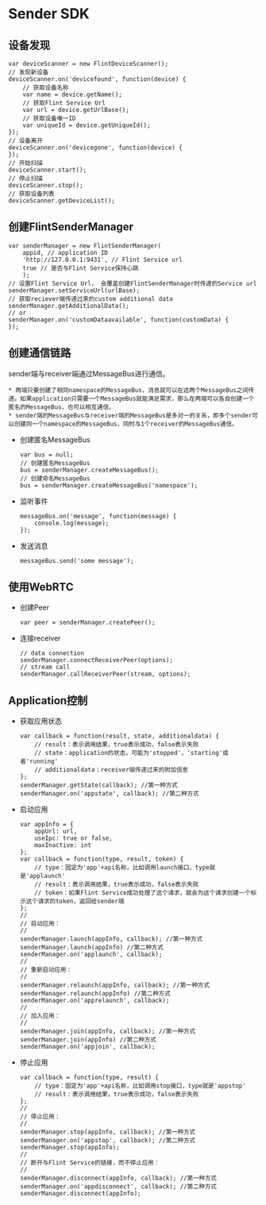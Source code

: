 # Sender SDK

## 设备发现

```
var deviceScanner = new FlintDeviceScanner();
// 发现新设备
deviceScanner.on('devicefound', function(device) {
    // 获取设备名称
    var name = device.getName();
    // 获取Flint Service Url
    var url = device.getUrlBase();
    // 获取设备唯一ID
    var uniqueId = device.getUniqueId();
});
// 设备离开
deviceScanner.on('devicegone', function(device) {
});
// 开始扫描
deviceScanner.start();
// 停止扫描
deviceScanner.stop();
// 获取设备列表
deviceScanner.getDeviceList();
```

## 创建FlintSenderManager

```
var senderManager = new FlintSenderManager(
    appid, // application ID
    'http://127.0.0.1:9431', // Flint Service url
    true // 是否与Flint Service保持心跳
    );
// 设置Flint Service Url， 会覆盖创建FlintSenderManager时传递的Service url
senderManager.setServiceUrl(urlBase);
// 获取reciever端传递过来的custom additional data
senderManager.getAdditionalData();
// or
senderManager.on('customDataavailable', function(customData) {
});
```

## 创建通信链路

sender端与receiver端通过MessageBus进行通信。

    * 两端只要创建了相同namespace的MessageBus，消息就可以在这两个MessageBus之间传递。如果application只需要一个MessageBus就能满足需求，那么在两端可以各自创建一个匿名的MessageBus，也可以相互通信。
    * sender端的MessageBus与receiver端的MessageBus是多对一的关系，即多个sender可以创建同一个namespace的MessageBus，同时与1个receiver的MessageBus通信。

* 创建匿名MessageBus

    ```
    var bus = null;
    // 创建匿名MessageBus
    bus = senderManager.createMessageBus();
    // 创建命名MessageBus
    bus = senderManager.createMessageBus('namespace');    
    ```
* 监听事件

    ```
    messageBus.on('message', function(message) {
        console.log(message);
    });
    ```
* 发送消息

    ```
    messageBus.send('some message');
    ```

## 使用WebRTC
* 创建Peer

    ```
    var peer = senderManager.createPeer();
    ```

* 连接receiver

    ```
    // data connection
    senderManager.connectReceiverPeer(options);
    // stream call
    senderManager.callReceiverPeer(stream, options);
    ```

## Application控制
* 获取应用状态

    ```
    var callback = function(result, state, additionaldata) {
        // result：表示调用结果，true表示成功，false表示失败
        // state：application的状态，可能为'stopped'，'starting'或者'running'
        // additionaldata：receiver端传递过来的附加信息
    };
    senderManager.getState(callback); //第一种方式
    senderManager.on('appstate', callback); //第二种方式
    ```
* 启动应用

    ```
    var appInfo = {
        appUrl: url,
        useIpc: true or false,
        maxInactive: int
    };
    var callback = function(type, result, token) {
        // type：固定为'app'+api名称，比如调用launch接口，type就是'applaunch'
        // result：表示调用结果，true表示成功，false表示失败
        // token：如果Flint Service成功处理了这个请求，就会为这个请求创建一个标示这个请求的token，返回给sender端
    };
    //
    // 启动应用：
    //
    senderManager.launch(appInfo, callback); //第一种方式
    senderManager.launch(appInfo) //第二种方式
    senderManager.on('applaunch', callback);
    //
    // 重新启动应用：
    //
    senderManager.relaunch(appInfo, callback); //第一种方式
    senderManager.relaunch(appInfo) //第二种方式
    senderManager.on('apprelaunch', callback);
    //
    // 加入应用：
    //
    senderManager.join(appInfo, callback); //第一种方式
    senderManager.join(appInfo) //第二种方式
    senderManager.on('appjoin', callback);
    ```

* 停止应用

    ```
    var callback = function(type, result) {
        // type：固定为'app'+api名称，比如调用stop接口，type就是'appstop'
        // result：表示调用结果，true表示成功，false表示失败
    };
    //
    // 停止应用：
    //
    senderManager.stop(appInfo, callback); //第一种方式
    senderManager.on('appstop', callback); //第二种方式
    senderManager.stop(appInfo);
    //
    // 断开与Flint Service的链接，而不停止应用：
    //
    senderManager.disconnect(appInfo, callback); //第一种方式
    senderManager.on('appdisconnect', callback); //第二种方式
    senderManager.disconnect(appInfo);
    ```